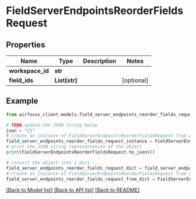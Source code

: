 # FieldServerEndpointsReorderFieldsRequest


## Properties

Name | Type | Description | Notes
------------ | ------------- | ------------- | -------------
**workspace_id** | **str** |  | 
**field_ids** | **List[str]** |  | [optional] 

## Example

```python
from airfocus_client.models.field_server_endpoints_reorder_fields_request import FieldServerEndpointsReorderFieldsRequest

# TODO update the JSON string below
json = "{}"
# create an instance of FieldServerEndpointsReorderFieldsRequest from a JSON string
field_server_endpoints_reorder_fields_request_instance = FieldServerEndpointsReorderFieldsRequest.from_json(json)
# print the JSON string representation of the object
print(FieldServerEndpointsReorderFieldsRequest.to_json())

# convert the object into a dict
field_server_endpoints_reorder_fields_request_dict = field_server_endpoints_reorder_fields_request_instance.to_dict()
# create an instance of FieldServerEndpointsReorderFieldsRequest from a dict
field_server_endpoints_reorder_fields_request_from_dict = FieldServerEndpointsReorderFieldsRequest.from_dict(field_server_endpoints_reorder_fields_request_dict)
```
[[Back to Model list]](../README.md#documentation-for-models) [[Back to API list]](../README.md#documentation-for-api-endpoints) [[Back to README]](../README.md)


